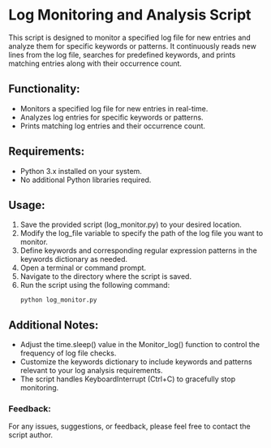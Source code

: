 # Log Monitoring and Analysis Script
This script is designed to monitor a specified log file for new entries and analyze them for specific keywords or patterns. It continuously reads new lines from the log file, searches for predefined keywords, and prints matching entries along with their occurrence count.

## Functionality:
- Monitors a specified log file for new entries in real-time.
- Analyzes log entries for specific keywords or patterns.
- Prints matching log entries and their occurrence count.

## Requirements:
- Python 3.x installed on your system.
- No additional Python libraries required.

## Usage:
1. Save the provided script (log_monitor.py) to your desired location.
2. Modify the log_file variable to specify the path of the log file you want to monitor.
3. Define keywords and corresponding regular expression patterns in the keywords dictionary as needed.
4. Open a terminal or command prompt.
5. Navigate to the directory where the script is saved.
6. Run the script using the following command:
    ```
    python log_monitor.py
    ```

## Additional Notes:
- Adjust the time.sleep() value in the Monitor_log() function to control the frequency of log file checks.
- Customize the keywords dictionary to include keywords and patterns relevant to your log analysis requirements.
- The script handles KeyboardInterrupt (Ctrl+C) to gracefully stop monitoring.

### Feedback:
For any issues, suggestions, or feedback, please feel free to contact the script author.